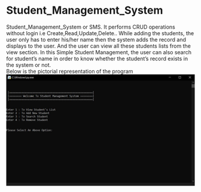 # Student_Management_System
Student_Management_System or SMS. It performs CRUD operations without login i.e Create,Read,Update,Delete.. While adding the students, the user only has to enter his/her name then the system adds the record and displays to the user. And the user can view all these students lists from the view section. In this Simple Student Management, the user can also search for student’s name in order to know whether the student’s record exists in the system or not.
</br>
Below is the pictorial representation of the program</br>
![Pictorial Representation of the program](https://raw.githubusercontent.com/abhayy143/Student_Management_System/main/assets/ss_of_the_program.JPG)
